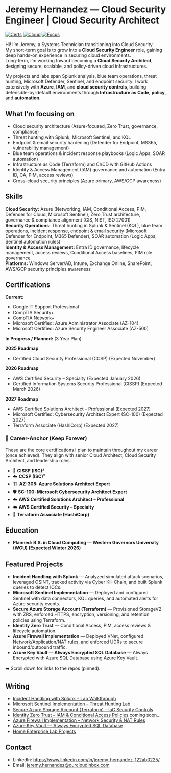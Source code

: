 # Jeremy Hernandez — Cloud Security Engineer | Cloud Security Architect

[![Certs](https://img.shields.io/badge/Certs-Security%2B%20%7C%20Network%2B%20%7C%20AZ--104%20%7C%20AZ--500-4c1)](#)
[![Cloud](https://img.shields.io/badge/Cloud-Azure%20%7C%20AWS-informational)](#)
[![Focus](https://img.shields.io/badge/Focus-Cloud%20Security%20%7C%20Architecture-brightgreen)](#)


Hi! I’m Jeremy, a Systems Technician transitioning into Cloud Security.  
My short-term goal is to grow into a **Cloud Security Engineer** role, gaining deep hands-on experience in securing cloud environments.  
Long-term, I’m working toward becoming a **Cloud Security Architect**, designing secure, scalable, and policy-driven cloud infrastructures.

My projects and labs span Splunk analysis, blue team operations, threat hunting, Microsoft Defender, Sentinel, and endpoint security. I work extensively with **Azure**, **IAM**, and **cloud security controls**, building defensible-by-default environments through **Infrastructure as Code**, **policy**, and **automation**.

## What I’m focusing on
- Cloud security architecture (Azure-focused, Zero Trust, governance, compliance)  
- Threat hunting with Splunk, Microsoft Sentinel, and KQL  
- Endpoint & email security hardening (Defender for Endpoint, MS365, vulnerability management)  
- Blue team operations & incident response playbooks (Logic Apps, SOAR automation)  
- Infrastructure as Code (Terraform) and CI/CD with GitHub Actions  
- Identity & Access Management (IAM) governance and automation (Entra ID, CA, PIM, access reviews)  
- Cross-cloud security principles (Azure primary, AWS/GCP awareness)  


## Skills
**Cloud Security:** Azure (Networking, IAM, Conditional Access, PIM, Defender for Cloud, Microsoft Sentinel), Zero Trust architecture, governance & compliance alignment (CIS, NIST, ISO 27001)  
**Security Operations:** Threat hunting in Splunk & Sentinel (KQL), blue team operations, incident response, endpoint & email security (Microsoft Defender for Endpoint, M365 Defender), SOAR automation (Logic Apps, Sentinel automation rules)  
**Identity & Access Management:** Entra ID governance, lifecycle management, access reviews, Conditional Access baselines, PIM role governance  
**Platforms:** Windows Server/AD, Intune, Exchange Online, SharePoint, AWS/GCP security principles awareness

## Certifications

**Current:**  
- Google IT Support Professional  
- CompTIA Security+  
- CompTIA Network+  
- Microsoft Certified: Azure Administrator Associate (AZ-104)
- Microsoft Certified: Azure Security Engineer Associate (AZ-500)

**In Progress / Planned:**  (3 Year Plan)

**2025 Roadmap**
- Certified Cloud Security Professional (CCSP) (Expected November)

**2026 Roadmap**
- AWS Certified Security – Specialty (Expected January 2026)
- Certified Information Systems Security Professional (CISSP) (Expected March 2026)

**2027 Roadmap**
- AWS Certified Solutions Architect – Professional (Expected 2027)
- Microsoft Certified: Cybersecurity Architect Expert (SC-100) (Expected 2027)
- Terraform Associate (HashiCorp) (Expected 2027)

### 🧠 Career-Anchor (Keep Forever)
These are the core certifications I plan to maintain throughout my career (once achieved). They align with senior Cloud Architect, Cloud Security Architect, and leadership roles.

- 🧠 **CISSP (ISC)²**  
- ☁️ **CCSP (ISC)²**  
- 🏗 **AZ-305: Azure Solutions Architect Expert**  
- 🛡 **SC-100: Microsoft Cybersecurity Architect Expert**  
- ☁️ **AWS Certified Solutions Architect – Professional**  
- ☁️ **AWS Certified Security – Specialty**  
- 🧠 **Terraform Associate (HashiCorp)**

 ## Education
- **Planned: B.S. in Cloud Computing — Western Governors University (WGU) (Expected Winter 2026)**

## Featured Projects
- **Incident Handling with Splunk** — Analyzed simulated attack scenarios, leveraged OSINT, tracked activity via Cyber Kill Chain, and built Splunk queries to detect IOCs.  
- **Microsoft Sentinel Implementation** — Deployed and configured Sentinel with data connectors, KQL queries, and automated alerts for Azure security events.
-  **Secure Azure Storage Account (Terraform)** — Provisioned StorageV2 with ZRS, enforced HTTPS, encryption, versioning, and retention policies using Terraform. 
- **Identity Zero Trust** — Conditional Access, PIM, access reviews & lifecycle automation.  
- **Azure Firewall Implementation** — Deployed VNet, configured Network/Application/NAT rules, and enforced UDRs to secure inbound/outbound traffic.
- **Azure Key Vault — Always Encrypted SQL Database** — Always Encrypted with Azure SQL Database using Azure Key Vault.

➡️ Scroll down for links to the repos (pinned).

## Writing

- [Incident Handling with Splunk – Lab Walkthrough](https://github.com/Jays-Cloud/incident-handling-with-splunk)
- [Microsoft Sentinel Implementation – Threat Hunting Lab](https://github.com/Jays-Cloud/microsoft-sentinel-implementation)  
- [Secure Azure Storage Account (Terraform) – IaC Security Controls](https://github.com/Jays-Cloud/secure-azure-storage-terraform)  
- [Identity Zero Trust – IAM & Conditional Access Policies](link-to-repo-or-doc)  coming soon...
- [Azure Firewall Implementation – Network Security & NAT Rules](https://github.com/Jays-Cloud/azure-firewall-implementation)  
- [Azure Key Vault — Always Encrypted SQL Database](https://github.com/Jays-Cloud/azure-keyvault-always-encrypted-sql)
- [Home Enterprise Lab Projects](https://github.com/Jays-Cloud/Project-Nebula-Jays-Homelab)

## Contact
- LinkedIn: https://www.linkedin.com/in/jeremy-hernandez-122ab0225/
- Email: jeremy.hernandez@ourcloudinbox.com

<!--
**Jays-Cloud/Jays-Cloud** is a ✨ _special_ ✨ repository because its `README.md` (this file) appears on your GitHub profile.

Here are some ideas to get you started:

- 🔭 I’m currently working on ...
- 🌱 I’m currently learning ...
- 👯 I’m looking to collaborate on ...
- 🤔 I’m looking for help with ...
- 💬 Ask me about ...
- 📫 How to reach me: ...
- 😄 Pronouns: ...
- ⚡ Fun fact: ...
-->
